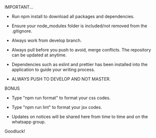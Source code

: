 IMPORTANT...

- Run npm install to download all packages and dependencies.

- Ensure your node_modules folder is included/not removed from the .gitignore.

- Always work from develop branch.

- Always pull before you push to avoid, merge conflicts. The repository can be updated at anytime.

- Dependencies such as eslint and prettier has been installed into the application to guide your writing process.

- ALWAYS PUSH TO DEVELOP AND NOT MASTER.


BONUS

- Type "npm run format" to format your css codes.

- Type "npm run lint" to format your jsx codes.



- Updates on notices will be shared here from time to time and on the whatsapp group.

Goodluck!


